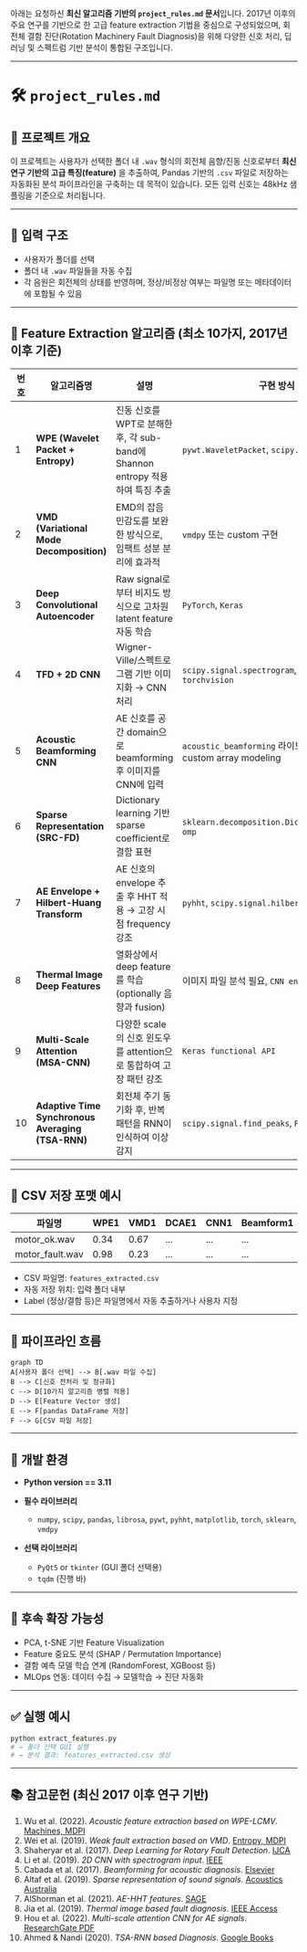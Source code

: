 아래는 요청하신 **최신 알고리즘 기반의 `project_rules.md` 문서**입니다. 2017년 이후의 주요 연구를 기반으로 한 고급 feature extraction 기법을 중심으로 구성되었으며, 회전체 결함 진단(Rotation Machinery Fault Diagnosis)을 위해 다양한 신호 처리, 딥러닝 및 스펙트럼 기반 분석이 통합된 구조입니다.

---

# 🛠️ `project_rules.md`

## 📌 프로젝트 개요

이 프로젝트는 사용자가 선택한 폴더 내 `.wav` 형식의 회전체 음향/진동 신호로부터 **최신 연구 기반의 고급 특징(feature)** 을 추출하여, Pandas 기반의 `.csv` 파일로 저장하는 자동화된 분석 파이프라인을 구축하는 데 목적이 있습니다. 모든 입력 신호는 48kHz 샘플링을 기준으로 처리됩니다.

---

## 📁 입력 구조

* 사용자가 폴더를 선택
* 폴더 내 `.wav` 파일들을 자동 수집
* 각 음원은 회전체의 상태를 반영하며, 정상/비정상 여부는 파일명 또는 메타데이터에 포함될 수 있음

---

## 🧪 Feature Extraction 알고리즘 (최소 10가지, 2017년 이후 기준)

| 번호 | 알고리즘명                                             | 설명                                                        | 구현 방식                                                   |
| -- | ------------------------------------------------- | --------------------------------------------------------- | ------------------------------------------------------- |
| 1  | **WPE (Wavelet Packet + Entropy)**                | 진동 신호를 WPT로 분해한 후, 각 sub-band에 Shannon entropy 적용하여 특징 추출 | `pywt.WaveletPacket`, `scipy.stats.entropy`             |
| 2  | **VMD (Variational Mode Decomposition)**          | EMD의 잡음 민감도를 보완한 방식으로, 임팩트 성분 분리에 효과적                     | `vmdpy` 또는 custom 구현                                    |
| 3  | **Deep Convolutional Autoencoder**                | Raw signal로부터 비지도 방식으로 고차원 latent feature 자동 학습           | `PyTorch`, `Keras`                                      |
| 4  | **TFD + 2D CNN**                                  | Wigner-Ville/스펙트로그램 기반 이미지화 → CNN 처리                      | `scipy.signal.spectrogram`, `matplotlib`, `torchvision` |
| 5  | **Acoustic Beamforming CNN**                      | AE 신호를 공간 domain으로 beamforming 후 이미지를 CNN에 입력             | `acoustic_beamforming` 라이브러리 또는 custom array modeling   |
| 6  | **Sparse Representation (SRC-FD)**                | Dictionary learning 기반 sparse coefficient로 결함 표현          | `sklearn.decomposition.DictionaryLearning`, `omp`       |
| 7  | **AE Envelope + Hilbert-Huang Transform**         | AE 신호의 envelope 추출 후 HHT 적용 → 고장 시점 frequency 강조          | `pyhht`, `scipy.signal.hilbert`                         |
| 8  | **Thermal Image Deep Features**                   | 열화상에서 deep feature를 학습 (optionally 음향과 fusion)            | 이미지 파일 분석 필요, `CNN encoder` 사용                          |
| 9  | **Multi-Scale Attention (MSA-CNN)**               | 다양한 scale의 신호 윈도우를 attention으로 통합하여 고장 패턴 강조              | `Keras functional API`                                  |
| 10 | **Adaptive Time Synchronous Averaging (TSA-RNN)** | 회전체 주기 동기화 후, 반복 패턴을 RNN이 인식하여 이상 감지                      | `scipy.signal.find_peaks`, `RNN`                        |

---

## 📄 CSV 저장 포맷 예시

| 파일명              | WPE1 | VMD1 | DCAE1 | CNN1 | Beamform1 | SRC1 | HHT1 | MSA1 | TSA1 | ... |
| ---------------- | ---- | ---- | ----- | ---- | --------- | ---- | ---- | ---- | ---- | --- |
| motor\_ok.wav    | 0.34 | 0.67 | ...   | ...  | ...       | ...  | ...  | ...  | ...  | ... |
| motor\_fault.wav | 0.98 | 0.23 | ...   | ...  | ...       | ...  | ...  | ...  | ...  | ... |

* CSV 파일명: `features_extracted.csv`
* 자동 저장 위치: 입력 폴더 내부
* Label (정상/결함 등)은 파일명에서 자동 추출하거나 사용자 지정

---

## 🧩 파이프라인 흐름

```mermaid
graph TD
A[사용자 폴더 선택] --> B[.wav 파일 수집]
B --> C[신호 전처리 및 정규화]
C --> D[10가지 알고리즘 병렬 적용]
D --> E[Feature Vector 생성]
E --> F[pandas DataFrame 저장]
F --> G[CSV 파일 저장]
```

---

## 🔧 개발 환경

* **Python version == 3.11**
* **필수 라이브러리**

  * `numpy`, `scipy`, `pandas`, `librosa`, `pywt`, `pyhht`, `matplotlib`, `torch`, `sklearn`, `vmdpy`
* **선택 라이브러리**

  * `PyQt5` or `tkinter` (GUI 폴더 선택용)
  * `tqdm` (진행 바)

---

## 🧠 후속 확장 가능성

* PCA, t-SNE 기반 Feature Visualization
* Feature 중요도 분석 (SHAP / Permutation Importance)
* 결함 예측 모델 학습 연계 (RandomForest, XGBoost 등)
* MLOps 연동: 데이터 수집 → 모델학습 → 진단 자동화

---

## ✅ 실행 예시

```bash
python extract_features.py
# → 폴더 선택 GUI 실행
# → 분석 결과: features_extracted.csv 생성
```

---

## 📚 참고문헌 (최신 2017 이후 연구 기반)

1. Wu et al. (2022). *Acoustic feature extraction based on WPE-LCMV*. [Machines, MDPI](https://www.mdpi.com/2075-1702/10/12/1170)
2. Wei et al. (2019). *Weak fault extraction based on VMD*. [Entropy, MDPI](https://www.mdpi.com/1099-4300/21/4/409)
3. Shaheryar et al. (2017). *Deep Learning for Rotary Fault Detection*. [IJCA](https://www.academia.edu/download/66007493/ijca2017914249.pdf)
4. Li et al. (2019). *2D CNN with spectrogram input*. [IEEE](https://ieeexplore.ieee.org/document/8785572)
5. Cabada et al. (2017). *Beamforming for acoustic diagnosis*. [Elsevier](https://www.academia.edu/download/107162798/j.ymssp.2017.04.01820231105-1-koza6u.pdf)
6. Altaf et al. (2019). *Sparse representation of sound signals*. [Acoustics Australia](https://link.springer.com/article/10.1007/s40857-019-00153-6)
7. AlShorman et al. (2021). *AE-HHT features*. [SAGE](https://journals.sagepub.com/doi/pdf/10.1177/1687814021996915)
8. Jia et al. (2019). *Thermal image based fault diagnosis*. [IEEE Access](https://ieeexplore.ieee.org/document/8616759)
9. Hou et al. (2022). *Multi-scale attention CNN for AE signals*. [ResearchGate PDF](https://www.researchgate.net/publication/353733476)
10. Ahmed & Nandi (2020). *TSA-RNN based Diagnosis*. [Google Books](https://books.google.com/books?hl=en&id=oPm4DwAAQBAJ)